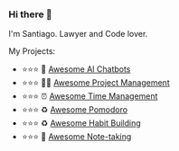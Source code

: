 ### Hi there 👋
I'm Santiago. Lawyer and Code lover.

My Projects:

- ⭐⭐⭐ 🤖 [Awesome AI Chatbots](https://github.com/santiagoxlopez/awesome-ai-chatbots)
- ⭐⭐⭐ 🧑‍💼 [Awesome Project Management](https://github.com/santiagoxlopez/awesome-project-management)
- ⭐⭐⭐ ⏰ [Awesome Time Management](https://github.com/santiagoxlopez/awesome-time-management)
- ⭐⭐⭐ ♻️ [Awesome Pomodoro](https://github.com/santiagoxlopez/awesome-pomodoro)
- ⭐⭐⭐ ♻️ [Awesome Habit Building](https://github.com/santiagoxlopez/awesome-habit)
- ⭐⭐⭐ 📓 [Awesome Note-taking](https://github.com/santiagoxlopez/awesome-note-taking)



<!--
**santiagoxlopez/santiagoxlopez** is a ✨ _special_ ✨ repository because its `README.md` (this file) appears on your GitHub profile.

Here are some ideas to get you started:

- 🔭 I’m currently working on ...
- 🌱 I’m currently learning ...
- 👯 I’m looking to collaborate on ...
- 🤔 I’m looking for help with ...
- 💬 Ask me about ...
- 📫 How to reach me: ...
- 😄 Pronouns: ...
- ⚡ Fun fact: ...
-->
